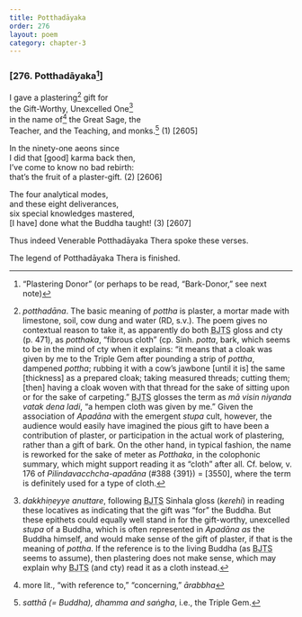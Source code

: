 ```yaml
---
title: Potthadāyaka
order: 276
layout: poem
category: chapter-3
---
```


### \[276. Potthadāyaka[^1]\]

I gave a plastering[^2] gift for  
the Gift-Worthy, Unexcelled One[^3]  
in the name of[^4] the Great Sage, the  
Teacher, and the Teaching, and monks.[^5] (1) \[2605\]

In the ninety-one aeons since  
I did that \[good\] karma back then,  
I’ve come to know no bad rebirth:  
that’s the fruit of a plaster-gift. (2) \[2606\]

The four analytical modes,  
and these eight deliverances,  
six special knowledges mastered,  
\[I have\] done what the Buddha taught! (3) \[2607\]

Thus indeed Venerable Potthadāyaka Thera spoke these verses.

The legend of Potthadāyaka Thera is finished.

[^1]: “Plastering Donor” (or perhaps to be read, “Bark-Donor,” see next note)

[^2]: *potthadāna*. The basic meaning of *pottha* is plaster, a mortar made with limestone, soil, cow dung and water (RD, s.v.). The poem gives no contextual reason to take it, as apparently do both <abbr title="Buddha Jayanthi Tripitaka Series">BJTS</abbr> gloss and cty (p. 471), as *potthaka*, “fibrous cloth” (cp. Sinh. *potta*, bark, which seems to be in the mind of cty when it explains: “it means that a cloak was given by me to the Triple Gem after pounding a strip of *pottha*, dampened *pottha*; rubbing it with a cow’s jawbone \[until it is\] the same \[thickness\] as a prepared cloak; taking measured threads; cutting them; \[then\] having a cloak woven with that thread for the sake of sitting upon or for the sake of carpeting.” <abbr title="Buddha Jayanthi Tripitaka Series">BJTS</abbr> glosses the term as *mā visin niyanda vatak dena ladi*, “a hempen cloth was given by me.” Given the association of *Apadāna* with the emergent *stupa* cult, however, the audience would easily have imagined the pious gift to have been a contribution of plaster, or participation in the actual work of plastering, rather than a gift of bark. On the other hand, in typical fashion, the name is reworked for the sake of meter as *Potthaka*, in the colophonic summary, which might support reading it as “cloth” after all. Cf. below, v. 176 of *Pilindava<span class="diacritics" data-state="on">c</span><span class="no-diacritics" data-state="off">ch</span>cha-apadāna* (\#388 {391}) = \[3550\], where the term is definitely used for a type of cloth.

[^3]: *dakkhiṇeyye anuttare*, following <abbr title="Buddha Jayanthi Tripitaka Series">BJTS</abbr> Sinhala gloss (*kerehi*) in reading these locatives as indicating that the gift was “for” the Buddha. But these epithets could equally well stand in for the gift-worthy, unexcelled *stupa* of a Buddha, which is often represented in *Apadāna* *as* the Buddha himself, and would make sense of the gift of plaster, if that is the meaning of *pottha*. If the reference is to the living Buddha (as <abbr title="Buddha Jayanthi Tripitaka Series">BJTS</abbr> seems to assume), then plastering does not make sense, which may explain why <abbr title="Buddha Jayanthi Tripitaka Series">BJTS</abbr> (and cty) read it as a cloth instead.

[^4]: more lit., “with reference to,” “concerning,” *ārabbha*

[^5]: *satthā (= Buddha), dhamma and saṅgha*, i.e., the Triple Gem.
